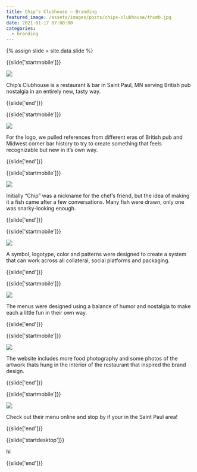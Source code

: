 ```yaml
---
title: Chip’s Clubhouse — Branding
featured_image: /assets/images/posts/chips-clubhouse/thumb.jpg
date: 2021-01-17 07:00:00
categories:
  - branding
---
```


{% assign slide = site.data.slide %}

{{slide['startmobile']}}

<div>
  <img
    class='full-height' 
    src='{{ site.url }}/assets/images/posts/chips-clubhouse/chips-mobile-1.png'
  />
</div>

<p class="bg">Chip’s Clubhouse is a restaurant & bar in Saint Paul, MN serving British pub nostalgia in an entirely new, tasty way.</p>

{{slide['end']}}

{{slide['startmobile']}}

<div>
  <img
    class='full-height' 
    src='{{ site.url }}/assets/images/posts/chips-clubhouse/chips-mobile-2.png'
  />
</div>

<p class="bg">For the logo, we pulled references from different eras of British pub and Midwest corner bar history to try to create something that feels recognizable but new in it’s own way.</p>

{{slide['end']}}


{{slide['startmobile']}}

<div>
  <img
    class='full-height' 
    src='{{ site.url }}/assets/images/posts/chips-clubhouse/chips-mobile-3.png'
  />
</div>

<p class="bg">Initially “Chip” was a nickname for the chef’s friend, but the idea of making it a fish came after a few conversations. Many fish were drawn, only one was snarky-looking enough.</p>

{{slide['end']}}

{{slide['startmobile']}}

<div>
  <img
    class='full-height' 
    src='{{ site.url }}/assets/images/posts/chips-clubhouse/chips-mobile-4.png'
  />
</div>

<p class="bg">A symbol, logotype, color and patterns were designed to create a system that can work across all collateral, social platforms and packaging.</p>

{{slide['end']}}


{{slide['startmobile']}}

<div>
  <img
    class='full-height' 
    src='{{ site.url }}/assets/images/posts/chips-clubhouse/chips-mobile-5.png'
  />
</div>

<p class="bg">The menus were designed using a balance of humor and nostalgia to make each a little fun in their own way.</p>

{{slide['end']}}

{{slide['startmobile']}}

<div>
  <img
    class='full-height' 
    src='{{ site.url }}/assets/images/posts/chips-clubhouse/chips-mobile-5.png'
  />
</div>

<p class="bg">The website includes more food photography and some photos of the artwork thats hung in the interior of the restaurant that inspired the brand design.</p>

{{slide['end']}}

{{slide['startmobile']}}

<div>
  <img
    class='full-height' 
    src='{{ site.url }}/assets/images/posts/chips-clubhouse/chips-mobile-5.png'
  />
</div>

<p class="bg">Check out their menu online and stop by if your in the Saint Paul area!</p>

{{slide['end']}}

{{slide['startdesktop']}}

hi

{{slide['end']}}

